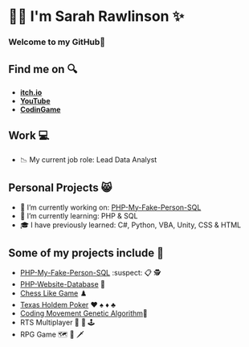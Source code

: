 
# :woman_technologist: **I'm Sarah Rawlinson** :sparkles:
### Welcome to my GitHub👋 <br>
##  Find me on :mag: <br>
 - [**itch.io**](https://sarahrawlinson.itch.io) <br>
 - [**YouTube**](https://www.youtube.com/channel/UCZzctauCe1sxTTCsK93Tlmw) <br>
 - [**CodinGame**](https://www.codingame.com/profile/a1e2eaabbc2c9f00fcf40b0e27e2a5b17222005) <br>
## Work :computer: <br> 
- :chart_with_downwards_trend: My current job role: Lead Data Analyst
## Personal Projects :smile_cat:
- :construction: I’m currently working on: [PHP-My-Fake-Person-SQL](https://github.com/SarahRawlinson/PHPMyFakePersonSQL)
- :exploding_head: I’m currently learning: PHP & SQL
- :mortar_board: I have previously learned: C#, Python, VBA, Unity, CSS & HTML 



## Some of my projects include :file_folder:<br>
- [PHP-My-Fake-Person-SQL](https://github.com/SarahRawlinson/PHPMyFakePersonSQL) :suspect: :clipboard: :detective: <br>
- [PHP-Website-Database](https://github.com/SarahRawlinson/PHP-Website-Database) :link: <br>
- [Chess Like Game](https://github.com/SarahRawlinson/ChessLikeGame) :chess_pawn: <br>
- [Texas Holdem Poker](https://github.com/SarahRawlinson/Texas_Holdem_Poker) :hearts: :spades: :diamonds: :clubs: <br>
- [Coding Movement Genetic Algorithm](https://github.com/SarahRawlinson/CodingMovementGeneticAlgorithm):dna:
- RTS Multiplayer :satellite: :signal_strength: :joystick: <br> 
- RPG Game :world_map: :compass: :dagger:<br>
